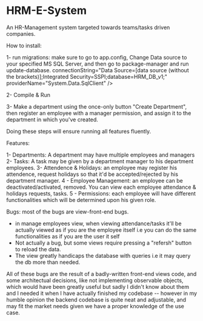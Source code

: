 # HRM-E-System
An HR-Management system targeted towards teams/tasks driven companies.

How to install:

1- run migrations:
     make sure to go to app.config, Change Data source to your specified MS SQL Server, 
     and then go to package-manager and run update-database.
            connectionString="Data Source=[data source (without the brackets)];Integrated Security=SSPI;database=HRM_DB_v1;" providerName="System.Data.SqlClient" />

2- Compile & Run


3- Make a department using the once-only button "Create Department", then register an employee with a manager permission,
     and assign it to the department in which you've created.
     
Doing these steps will ensure running all features fluently.

Features:

1- Departments: A department may have multiple employees and managers
2- Tasks: A task may be given by a department manager to his department employees.
3- Attendence & Holidays: an employee may register his attendence, request holidays so that it'd be accepted/rejected by 
  his department manager.
4 - Employee Management: an employee can be deactivated/activated, removed. You can view each employee attendance & holidays requests, 
                         tasks.
5 - Permissions: each employee will have different functionalities which will be determined upon his given role.

Bugs: most of the bugs are view-front-end bugs.

- in manage employees view, when viewing attendance/tasks it'll be actually viewed as if you are the employee itself i.e you can do the
  same functionalities as if you are the user it self
- Not actually a bug, but some views require pressing a "refersh" button to reload the data. 
- The view greatly handicaps the database with queries i.e it may query the db more than needed.

All of these bugs are the result of a badly-written front-end views code, and some architectual decisions, like not implementing 
observable objects, which would have been greatly useful but sadly I didn't know about them and I needed it when I have actually
finished my codebase -- however in my humble opinion the backend codebase is quite neat and adjustable,  and may fit the market 
needs given we have a proper knowledge of the use case.



